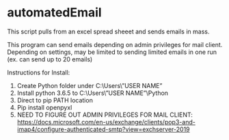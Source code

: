 # automatedEmail
This script pulls from an excel spread sheeet and sends emails in mass.

This program can send emails depending on admin privileges for mail client. Depending on settings, may be limited to sending limited emails in one run (ex. can send up to 20 emails)

Instructions for Install:
1.	Create Python folder under C:\Users\”USER NAME”
2.	Install python 3.6.5 to C:\Users\”USER NAME”\Python
3.	Direct to pip PATH location
4.	Pip install openpyxl
5.	NEED TO FIGURE OUT ADMIN PRIVILEGES FOR MAIL CLIENT: 
https://docs.microsoft.com/en-us/exchange/clients/pop3-and-imap4/configure-authenticated-smtp?view=exchserver-2019

